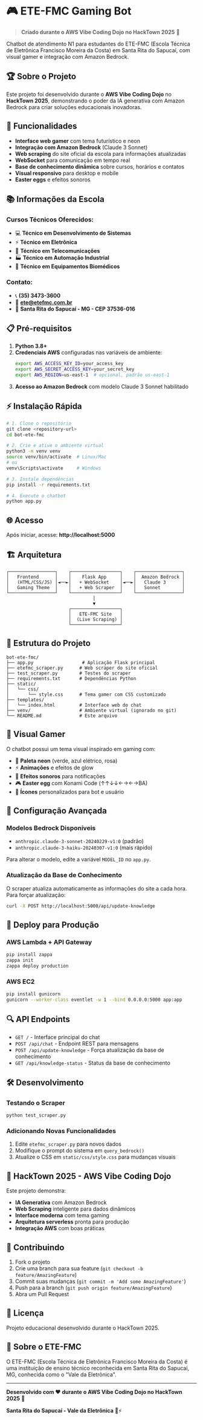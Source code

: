 # 🎮 ETE-FMC Gaming Bot

> **Criado durante o AWS Vibe Coding Dojo no HackTown 2025** 🚀

Chatbot de atendimento N1 para estudantes do ETE-FMC (Escola Técnica de Eletrônica Francisco Moreira da Costa) em Santa Rita do Sapucaí, com visual gamer e integração com Amazon Bedrock.

## 🏆 Sobre o Projeto

Este projeto foi desenvolvido durante o **AWS Vibe Coding Dojo** no **HackTown 2025**, demonstrando o poder da IA generativa com Amazon Bedrock para criar soluções educacionais inovadoras.

## 🚀 Funcionalidades

- **Interface web gamer** com tema futurístico e neon
- **Integração com Amazon Bedrock** (Claude 3 Sonnet)
- **Web scraping** do site oficial da escola para informações atualizadas
- **WebSocket** para comunicação em tempo real
- **Base de conhecimento dinâmica** sobre cursos, horários e contatos
- **Visual responsivo** para desktop e mobile
- **Easter eggs** e efeitos sonoros

## 📚 Informações da Escola

### Cursos Técnicos Oferecidos:
- 💻 **Técnico em Desenvolvimento de Sistemas**
- ⚡ **Técnico em Eletrônica**
- 📡 **Técnico em Telecomunicações**
- 🏭 **Técnico em Automação Industrial**
- 🏥 **Técnico em Equipamentos Biomédicos**

### Contato:
- 📞 **(35) 3473-3600**
- 📧 **ete@etefmc.com.br**
- 📍 **Santa Rita do Sapucaí - MG - CEP 37536-016**

## 📋 Pré-requisitos

1. **Python 3.8+**
2. **Credenciais AWS** configuradas nas variáveis de ambiente:
   ```bash
   export AWS_ACCESS_KEY_ID=your_access_key
   export AWS_SECRET_ACCESS_KEY=your_secret_key
   export AWS_REGION=us-east-1  # opcional, padrão us-east-1
   ```
3. **Acesso ao Amazon Bedrock** com modelo Claude 3 Sonnet habilitado

## ⚡ Instalação Rápida

```bash
# 1. Clone o repositório
git clone <repository-url>
cd bot-ete-fmc

# 2. Crie e ative o ambiente virtual
python3 -m venv venv
source venv/bin/activate  # Linux/Mac
# ou
venv\Scripts\activate     # Windows

# 3. Instale dependências
pip install -r requirements.txt

# 4. Execute o chatbot
python app.py
```

## 🌐 Acesso

Após iniciar, acesse: **http://localhost:5000**

## 🏗️ Arquitetura

```
┌─────────────────┐    ┌──────────────────┐    ┌─────────────────┐
│   Frontend      │    │    Flask App     │    │  Amazon Bedrock │
│   (HTML/CSS/JS) │◄──►│   + WebSocket    │◄──►│   Claude 3      │
│   Gaming Theme  │    │   + Web Scraper  │    │   Sonnet        │
└─────────────────┘    └──────────────────┘    └─────────────────┘
                                │
                                ▼
                       ┌──────────────────┐
                       │   ETE-FMC Site   │
                       │  (Live Scraping) │
                       └──────────────────┘
```

## 📁 Estrutura do Projeto

```
bot-ete-fmc/
├── app.py                  # Aplicação Flask principal
├── etefmc_scraper.py      # Web scraper do site oficial
├── test_scraper.py        # Testes do scraper
├── requirements.txt       # Dependências Python
├── static/
│   └── css/
│       └── style.css      # Tema gamer com CSS customizado
├── templates/
│   └── index.html         # Interface web do chat
├── venv/                  # Ambiente virtual (ignorado no git)
└── README.md              # Este arquivo
```

## 🎨 Visual Gamer

O chatbot possui um tema visual inspirado em gaming com:
- 🌈 **Paleta neon** (verde, azul elétrico, rosa)
- ⚡ **Animações** e efeitos de glow
- 🎵 **Efeitos sonoros** para notificações
- 🎮 **Easter egg** com Konami Code (↑↑↓↓←→←→BA)
- 🤖 **Ícones** personalizados para bot e usuário

## 🔧 Configuração Avançada

### Modelos Bedrock Disponíveis
- `anthropic.claude-3-sonnet-20240229-v1:0` (padrão)
- `anthropic.claude-3-haiku-20240307-v1:0` (mais rápido)

Para alterar o modelo, edite a variável `MODEL_ID` no `app.py`.

### Atualização da Base de Conhecimento
O scraper atualiza automaticamente as informações do site a cada hora. Para forçar atualização:

```bash
curl -X POST http://localhost:5000/api/update-knowledge
```

## 🚀 Deploy para Produção

### AWS Lambda + API Gateway
```bash
pip install zappa
zappa init
zappa deploy production
```

### AWS EC2
```bash
pip install gunicorn
gunicorn --worker-class eventlet -w 1 --bind 0.0.0.0:5000 app:app
```

## 🔍 API Endpoints

- `GET /` - Interface principal do chat
- `POST /api/chat` - Endpoint REST para mensagens
- `POST /api/update-knowledge` - Força atualização da base de conhecimento
- `GET /api/knowledge-status` - Status da base de conhecimento

## 🛠️ Desenvolvimento

### Testando o Scraper
```bash
python test_scraper.py
```

### Adicionando Novas Funcionalidades
1. Edite `etefmc_scraper.py` para novos dados
2. Modifique o prompt do sistema em `query_bedrock()`
3. Atualize o CSS em `static/css/style.css` para mudanças visuais

## 🎯 HackTown 2025 - AWS Vibe Coding Dojo

Este projeto demonstra:
- **IA Generativa** com Amazon Bedrock
- **Web Scraping** inteligente para dados dinâmicos
- **Interface moderna** com tema gaming
- **Arquitetura serverless** pronta para produção
- **Integração AWS** com boas práticas

## 🤝 Contribuindo

1. Fork o projeto
2. Crie uma branch para sua feature (`git checkout -b feature/AmazingFeature`)
3. Commit suas mudanças (`git commit -m 'Add some AmazingFeature'`)
4. Push para a branch (`git push origin feature/AmazingFeature`)
5. Abra um Pull Request

## 📝 Licença

Projeto educacional desenvolvido durante o HackTown 2025.

## 🏫 Sobre o ETE-FMC

O ETE-FMC (Escola Técnica de Eletrônica Francisco Moreira da Costa) é uma instituição de ensino técnico reconhecida em Santa Rita do Sapucaí, MG, conhecida como o "Vale da Eletrônica".

---

**Desenvolvido com ❤️ durante o AWS Vibe Coding Dojo no HackTown 2025** 🚀

**Santa Rita do Sapucaí - Vale da Eletrônica** 🏫⚡
